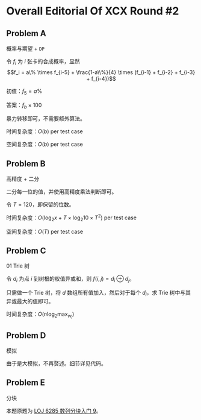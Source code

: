 # Overall Editorial Of XCX Round #2

## Problem A

概率与期望 + `DP`

令 $f_i$ 为 $i$ 张卡的合成概率，显然
$$f_i = a\% \times f_{i-5} + \frac{1-a\\%}{4} \times (f_{i-1} + f_{i-2} + f_{i-3} + f_{i-4})$$

初值：$f_5 = a\%$

答案：$f_b \times 100$

暴力转移即可，不需要额外算法。

时间复杂度：$O(b)$ per test case

空间复杂度：$O(b)$ per test case

## Problem B

高精度 + 二分

二分每一位的值，并使用高精度乘法判断即可。

令 $T = 120$，即保留的位数。

时间复杂度：$O(\log_2 x + T \times \log_2 10 \times T^2)$ per test case

空间复杂度：$O(T)$ per test case

## Problem C

01 Trie 树

令 $d_i$ 为点 $i$ 到树根的权值异或和，则 $f(i, j) = d_i \oplus d_j$。

只需做一个 Trie 树，将 $d$ 数组所有值加入，然后对于每个 $d_i$，求 Trie 树中与其异或最大的值即可。

时间复杂度：$O(n \log_2 \max_{w_i})$

## Problem D

模拟

由于是大模拟，不再赘述。细节详见代码。

## Problem E

分块

本题原题为 [LOJ 6285 数列分块入门 9](https://loj.ac/p/6285)。
